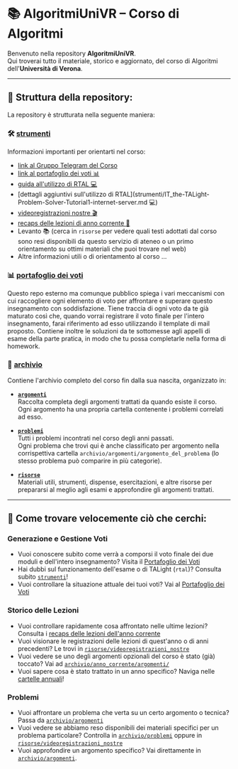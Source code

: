 # 📚 AlgoritmiUniVR – Corso di Algoritmi

Benvenuto nella repository **AlgoritmiUniVR**.  
Qui troverai tutto il materiale, storico e aggiornato, del corso di Algoritmi dell'**Università di Verona**.

---

## 🚀 Struttura della repository:

La repository è strutturata nella seguente maniera:

### 🛠️ [strumenti](strumenti/)
Informazioni importanti per orientarti nel corso:

- [link al Gruppo Telegram del Corso](https://t.me/algoritmiUniVR)
- [link al portafoglio dei voti 📊](https://github.com/romeorizzi/portafoglioVoti_public.git)
- [guida all'utilizzo di RTAL 💻](strumenti/)
- [dettagli aggiuntivi sull'utilizzo di RTAL](strumenti/IT_the-TALight-Problem-Solver-Tutorial1-internet-server.md 💻)
- [videoregistrazioni nostre 🎬](risorse/videoregistrazioni_nostre)
- [recaps delle lezioni di anno corrente 📝](archivio/anno_corrente/incontri/)
- Levanto 📚 (cerca in `risorse` per vedere quali testi adottati dal corso sono resi disponibili da questo servizio di ateneo o un primo orientamento su ottimi materiali che puoi trovare nel web)
- Altre informazioni utili o di orientamento al corso ...

### 📊 [portafoglio dei voti](https://github.com/romeorizzi/portafoglioVoti_public.git)
  Questo repo esterno ma comunque pubblico spiega i vari meccanismi con cui raccogliere ogni elemento di voto per affrontare e superare questo insegnamento con soddisfazione. Tiene traccia di ogni voto da te già maturato così che, quando vorrai registrare il voto finale per l'intero insegnamento, farai riferimento ad esso utilizzando il template di mail proposto.
  Contiene inoltre le soluzioni da te sottomesse agli appelli di esame della parte pratica, in modo che tu possa completarle nella forma di homework.  

### 📂 [archivio](archivio/)
Contiene l'archivio completo del corso fin dalla sua nascita, organizzato in:

- **[`argomenti`](archivio/argomenti/)**  
  Raccolta completa degli argomenti trattati da quando esiste il corso.   
  Ogni argomento ha una propria cartella contenente i problemi correlati ad esso.

- **[`problemi`](archivio/problemi/)**  
  Tutti i problemi incontrati nel corso degli anni passati.  
Ogni problema che trovi qui è anche classificato per argomento nella corrispettiva cartella `archivio/argomenti/argomento_del_problema` (lo stesso problema può comparire in più categorie).

- **[`risorse`](risorse/)**  
  Materiali utili, strumenti, dispense, esercitazioni, e altre risorse per prepararsi al meglio agli esami e approfondire gli argomenti trattati.


---

## 🔎 Come trovare velocemente ciò che cerchi:

### Generazione e Gestione Voti
- Vuoi conoscere subito come verrà a comporsi il voto finale dei due moduli e dell'intero insegnamento? Visita il [Portafoglio dei Voti](https://github.com/romeorizzi/portafoglioVoti_public.git)
- Hai dubbi sul funzionamento dell'esame o di TALight (`rtal`)? Consulta subito [`strumenti`](strumenti/)!
- Vuoi controllare la situazione attuale dei tuoi voti? Vai al [Portafoglio dei Voti](https://github.com/romeorizzi/portafoglioVoti_public.git)


### Storico delle Lezioni
- Vuoi controllare rapidamente cosa affrontato nelle ultime lezioni? Consulta i [recaps delle lezioni dell'anno corrente](archivio/anno_corrente/incontri/)
- Vuoi visionare le registrazioni delle lezioni di quest'anno o di anni precedenti? Le trovi in [`risorse/videoregistrazioni_nostre`](risorse/videoregistrazioni_nostre)
- Vuoi vedere se uno degli argomenti opzionali del corso è stato (già) toccato? Vai ad [`archivio/anno_corrente/argomenti/`](archivio/anno_corrente/argomenti/)
- Vuoi sapere cosa è stato trattato in un anno specifico? Naviga nelle [cartelle annuali](archivio/incontri/)!

### Problemi
- Vuoi affrontare un problema che verta su un certo argomento o tecnica? Passa da [`archivio/argomenti`](archivio/argomenti/)
- Vuoi vedere se abbiamo reso disponibili dei materiali specifici per un problema particolare? Controlla in [`archivio/problemi`](archivio/problemi/) oppure in [`risorse/videoregistrazioni_nostre`](risorse/videoregistrazioni_nostre)
- Vuoi approfondire un argomento specifico? Vai direttamente in [`archivio/argomenti`](archivio/argomenti/).

